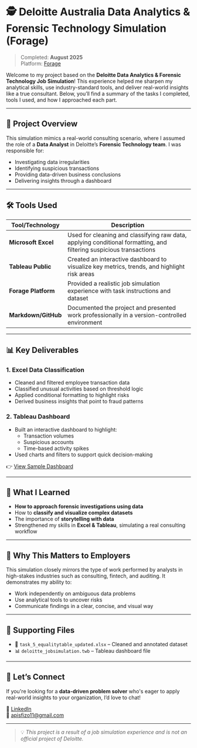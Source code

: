 # 🕵️ Deloitte Australia Data Analytics & Forensic Technology Simulation (Forage)

> Completed: **August 2025**  
> Platform: [Forage](https://www.theforage.com/)

Welcome to my project based on the **Deloitte Data Analytics & Forensic Technology Job Simulation**! This experience helped me sharpen my analytical skills, use industry-standard tools, and deliver real-world insights like a true consultant. Below, you’ll find a summary of the tasks I completed, tools I used, and how I approached each part.

---

## 🚀 Project Overview

This simulation mimics a real-world consulting scenario, where I assumed the role of a **Data Analyst** in Deloitte’s **Forensic Technology team**. I was responsible for:

- Investigating data irregularities
- Identifying suspicious transactions
- Providing data-driven business conclusions
- Delivering insights through a dashboard

---

## 🛠️ Tools Used

| Tool/Technology | Description |
|-----------------|-------------|
| **Microsoft Excel** | Used for cleaning and classifying raw data, applying conditional formatting, and filtering suspicious transactions |
| **Tableau Public** | Created an interactive dashboard to visualize key metrics, trends, and highlight risk areas |
| **Forage Platform** | Provided a realistic job simulation experience with task instructions and dataset |
| **Markdown/GitHub** | Documented the project and presented work professionally in a version-controlled environment |

---

## 📊 Key Deliverables

### 1. **Excel Data Classification**
- Cleaned and filtered employee transaction data
- Classified unusual activities based on threshold logic
- Applied conditional formatting to highlight risks
- Derived business insights that point to fraud patterns

### 2. **Tableau Dashboard**
- Built an interactive dashboard to highlight:
  - Transaction volumes
  - Suspicious accounts
  - Time-based activity spikes
- Used charts and filters to support quick decision-making

👉 [View Sample Dashboard](deloitte_dashboard.png)

---

## 🧠 What I Learned

- **How to approach forensic investigations using data**
- How to **classify and visualize complex datasets**
- The importance of **storytelling with data**
- Strengthened my skills in **Excel & Tableau**, simulating a real consulting workflow

---

## 🎯 Why This Matters to Employers

This simulation closely mirrors the type of work performed by analysts in high-stakes industries such as consulting, fintech, and auditing. It demonstrates my ability to:

- Work independently on ambiguous data problems
- Use analytical tools to uncover risks
- Communicate findings in a clear, concise, and visual way

---

## 📎 Supporting Files

- 📄 `task_5_equalitytable_updated.xlsx` – Cleaned and annotated dataset
- 📊 `deloitte_jobsimulation.twb` – Tableau dashboard file
  
---

## 🤝 Let’s Connect

If you're looking for a **data-driven problem solver** who's eager to apply real-world insights to your organization, I’d love to chat!

🔗 [LinkedIn](https://www.linkedin.com/in/hafizuddin-33619a205)  
📧 apisfizo11@gmail.com

---

> 💡 _This project is a result of a job simulation experience and is not an official project of Deloitte._

